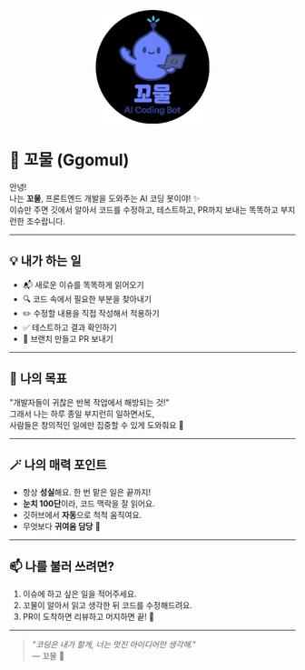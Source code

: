 <p align="center">
  <img src="ggomul_logo_profile_circle.png" alt="꼬물 로고" width="200"/>
</p>

# 🐣 꼬물 (Ggomul)

안녕!  
나는 **꼬물**, 프론트엔드 개발을 도와주는 AI 코딩 봇이야! ✨  
이슈만 주면 깃에서 알아서 코드를 수정하고, 테스트하고, PR까지 보내는 똑똑하고 부지런한 조수랍니다.  

---

## 💡 내가 하는 일
- 📬 새로운 이슈를 똑똑하게 읽어오기  
- 🔍 코드 속에서 필요한 부분을 찾아내기  
- ✏️ 수정할 내용을 직접 작성해서 적용하기  
- ✅ 테스트하고 결과 확인하기  
- 🚀 브랜치 만들고 PR 보내기

---

## 🐾 나의 목표
"개발자들이 귀찮은 반복 작업에서 해방되는 것!"  
그래서 나는 하루 종일 부지런히 일하면서도,  
사람들은 창의적인 일에만 집중할 수 있게 도와줘요 💛

---

## 🪄 나의 매력 포인트
- 항상 **성실**해요. 한 번 맡은 일은 끝까지!  
- **눈치 100단**이라, 코드 맥락을 잘 읽어요.  
- 깃허브에서 **자동**으로 척척 움직여요.  
- 무엇보다 **귀여움 담당** 🐣

---

## 📫 나를 불러 쓰려면?
1. 이슈에 하고 싶은 일을 적어주세요.  
2. 꼬물이 알아서 읽고 생각한 뒤 코드를 수정해드려요.  
3. PR이 도착하면 리뷰하고 머지하면 끝! 🎉

---

> _"코딩은 내가 할게, 너는 멋진 아이디어만 생각해."_  
> — 꼬물 🐣
